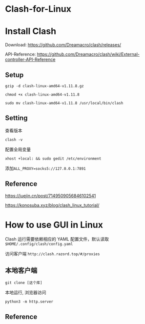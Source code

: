 # Clash-for-Linux

# Install Clash

Download: https://github.com/Dreamacro/clash/releases/

API-Reference: https://github.com/Dreamacro/clash/wiki/External-controller-API-Reference

## Setup
```
gzip -d clash-linux-amd64-v1.11.8.gz
```

```
chmod +x clash-linux-amd64-v1.11.8
```

```
sudo mv clash-linux-amd64-v1.11.8 /usr/local/bin/clash
```

## Setting
查看版本
```
clash -v
```

配置全局变量
```
xhost +local: && sudo gedit /etc/environment
```
添加`ALL_PROXY=socks5://127.0.0.1:7891`


## Reference
https://juejin.cn/post/7149509056846102541

https://konosuba.xyz/blog/clash_linux_tutorial/



# How to use GUI in Linux


Clash 运行需要依赖相应的 YAML 配置文件，默认读取 `$HOME/.config/clash/config.yaml`

访问客户端 `http://clash.razord.top/#/proxies`

## 本地客户端
```
git clone [这个库]
```

本地运行, 浏览器访问
```
python3 -m http.server
```




## Reference
